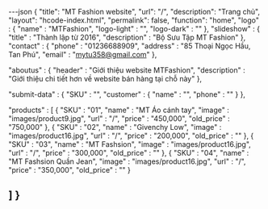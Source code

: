 ---json
{
  "title": "MT Fashion website",
  "url": "/",
  "description": "Trang chủ",
  "layout": "hcode-index.html",
  "permalink": false,
  "function": "home",
  "logo" :
  {
    "name" : "MTFashion",
    "logo-light" : "",
    "logo-dark" : ""
  },
  "slideshow" :
  {
    "title" : "Thành lập từ 2016",
    "description" : "Bộ Sưu Tập MT Fashion"
  },
  "contact" : {
    "phone" : "01236688909",
    "address" : "85 Thoại Ngọc Hầu, Tan Phú",
    "email" : "mytu358@gmail.com"
  },

  "aboutus" : {
    "header" : "Giới thiệu website MTFashion",
    "description" : "Giới thiệu chi tiết hơn về website bán hàng tại chỗ này"
  },

  "submit-data" : {
    "SKU" : "",
    "customer" : {
        "name" : "",
        "phone" : ""
    }
  },

  "products" : [
    {
       "SKU" : "01",
       "name" : "MT Áo cánh tay",
       "image" : "images/product9.jpg",
       "url" : "/",
       "price" : "450,000",
       "old_price" : "750,000"
    },
    {
       "SKU" : "02",
       "name" : "Givenchy Low",
       "image" : "images/product16.jpg",
       "url" : "/",
       "price" : "200,000",
       "old_price" : ""
    },
    {
       "SKU" : "03",
       "name" : "MT Fashsion",
       "image" : "images/product16.jpg",
       "url" : "/",
       "price" : "300,000",
       "old_price" : ""
    },
    {
       "SKU" : "04",
       "name" : "MT Fashsion Quần Jean",
       "image" : "images/product16.jpg",
       "url" : "/",
       "price" : "350,000",
       "old_price" : ""
    }

  ]
}
---
